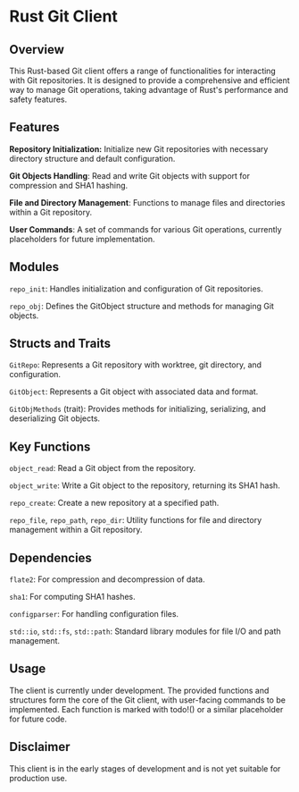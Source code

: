 # Rust Git Client
## Overview
This Rust-based Git client offers a range of functionalities for interacting with Git repositories. It is designed to provide a comprehensive and efficient way to manage Git operations, taking advantage of Rust's performance and safety features.

## Features
__Repository Initialization:__ Initialize new Git repositories with necessary directory structure and default configuration.

__Git Objects Handling__: Read and write Git objects with support for compression and SHA1 hashing.

__File and Directory Management__: Functions to manage files and directories within a Git repository.

__User Commands__: A set of commands for various Git operations, currently placeholders for future implementation.

## Modules
`repo_init`: Handles initialization and configuration of Git repositories.

`repo_obj`: Defines the GitObject structure and methods for managing Git objects.

## Structs and Traits
`GitRepo`: Represents a Git repository with worktree, git directory, and configuration.

`GitObject`: Represents a Git object with associated data and format.

`GitObjMethods` (trait): Provides methods for initializing, serializing, and deserializing Git objects.

## Key Functions
`object_read`: Read a Git object from the repository.

`object_write`: Write a Git object to the repository, returning its SHA1 hash.

`repo_create`: Create a new repository at a specified path.

`repo_file`, `repo_path`, `repo_dir`: Utility functions for file and directory management within a Git repository.

## Dependencies
`flate2`: For compression and decompression of data.

`sha1`: For computing SHA1 hashes.

`configparser`: For handling configuration files.

`std::io`, `std::fs`, `std::path`: Standard library modules for file I/O and path management.

## Usage
The client is currently under development. The provided functions and structures form the core of the Git client, with user-facing commands to be implemented. Each function is marked with todo!() or a similar placeholder for future code.

## Disclaimer
This client is in the early stages of development and is not yet suitable for production use.
